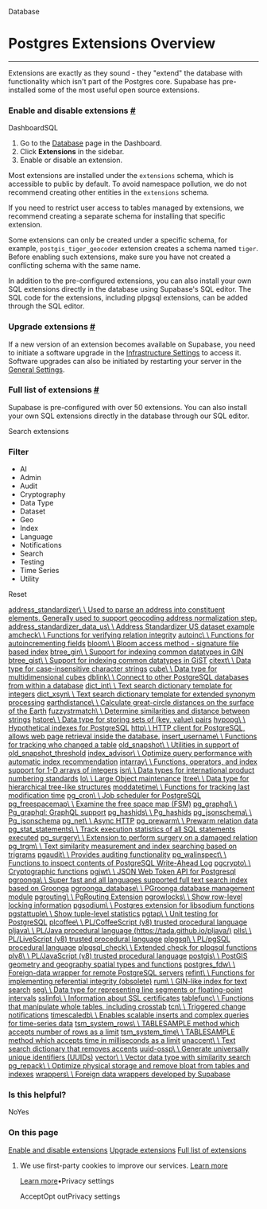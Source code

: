 Database

# Postgres Extensions Overview

* * *

Extensions are exactly as they sound - they "extend" the database with functionality which isn't part of the Postgres core.
Supabase has pre-installed some of the most useful open source extensions.

### Enable and disable extensions [\#](https://supabase.com/docs/guides/database/extensions\#enable-and-disable-extensions)

DashboardSQL

1. Go to the [Database](https://supabase.com/dashboard/project/_/database/tables) page in the Dashboard.
2. Click **Extensions** in the sidebar.
3. Enable or disable an extension.

Most extensions are installed under the `extensions` schema, which is accessible to public by default. To avoid namespace pollution, we do not recommend creating other entities in the `extensions` schema.

If you need to restrict user access to tables managed by extensions, we recommend creating a separate schema for installing that specific extension.

Some extensions can only be created under a specific schema, for example, `postgis_tiger_geocoder` extension creates a schema named `tiger`. Before enabling such extensions, make sure you have not created a conflicting schema with the same name.

In addition to the pre-configured extensions, you can also install your own SQL extensions directly in the database using Supabase's SQL editor. The SQL code for the extensions, including plpgsql extensions, can be added through the SQL editor.

### Upgrade extensions [\#](https://supabase.com/docs/guides/database/extensions\#upgrade-extensions)

If a new version of an extension becomes available on Supabase, you need to initiate a software upgrade in the [Infrastructure Settings](https://supabase.com/dashboard/project/_/settings/infrastructure) to access it. Software upgrades can also be initiated by restarting your server in the [General Settings](https://supabase.com/dashboard/project/_/settings/general).

### Full list of extensions [\#](https://supabase.com/docs/guides/database/extensions\#full-list-of-extensions)

Supabase is pre-configured with over 50 extensions. You can also install your own SQL extensions directly in the database through our SQL editor.

Search extensions

### Filter

- AI
- Admin
- Audit
- Cryptography
- Data Type
- Dataset
- Geo
- Index
- Language
- Notifications
- Search
- Testing
- Time Series
- Utility

Reset

[address\_standardizer\\
\\
Used to parse an address into constituent elements. Generally used to support geocoding address normalization step.](https://postgis.net/docs/manual-2.5/Address_Standardizer.html) [address\_standardizer\_data\_us\\
\\
Address Standardizer US dataset example](https://postgis.net/docs/manual-2.5/Address_Standardizer.html) [amcheck\\
\\
Functions for verifying relation integrity](https://www.postgresql.org/docs/current/amcheck.html) [autoinc\\
\\
Functions for autoincrementing fields](https://www.postgresql.org/docs/current/contrib-spi.html#id-1.11.7.50.6) [bloom\\
\\
Bloom access method - signature file based index](https://www.postgresql.org/docs/current/bloom.html) [btree\_gin\\
\\
Support for indexing common datatypes in GIN](https://www.postgresql.org/docs/current/btree-gin.html) [btree\_gist\\
\\
Support for indexing common datatypes in GiST](https://www.postgresql.org/docs/current/btree-gist.html) [citext\\
\\
Data type for case-insensitive character strings](https://www.postgresql.org/docs/current/citext.html) [cube\\
\\
Data type for multidimensional cubes](https://www.postgresql.org/docs/current/cube.html) [dblink\\
\\
Connect to other PostgreSQL databases from within a database](https://www.postgresql.org/docs/current/contrib-dblink-function.html) [dict\_int\\
\\
Text search dictionary template for integers](https://www.postgresql.org/docs/current/dict-int.html) [dict\_xsyn\\
\\
Text search dictionary template for extended synonym processing](https://www.postgresql.org/docs/current/dict-xsyn.html) [earthdistance\\
\\
Calculate great-circle distances on the surface of the Earth](https://www.postgresql.org/docs/current/earthdistance.html) [fuzzystrmatch\\
\\
Determine similarities and distance between strings](https://www.postgresql.org/docs/current/fuzzystrmatch.html) [hstore\\
\\
Data type for storing sets of (key, value) pairs](https://www.postgresql.org/docs/current/hstore.html) [hypopg\\
\\
Hypothetical indexes for PostgreSQL](https://supabase.com/docs/guides/database/extensions/hypopg) [http\\
\\
HTTP client for PostgreSQL, allows web page retrieval inside the database.](https://supabase.com/docs/guides/database/extensions/http) [insert\_username\\
\\
Functions for tracking who changed a table](https://www.postgresql.org/docs/current/contrib-spi.html#id-1.11.7.50.7) [old\_snapshot\\
\\
Utilities in support of old\_snapshot\_threshold](https://www.postgresql.org/docs/current/oldsnapshot.html) [index\_advisor\\
\\
Optimize query performance with automatic index recommendation](https://supabase.com/docs/guides/database/extensions/index_advisor) [intarray\\
\\
Functions, operators, and index support for 1-D arrays of integers](https://www.postgresql.org/docs/current/intarray.html) [isn\\
\\
Data types for international product numbering standards](https://www.postgresql.org/docs/current/isn.html) [lo\\
\\
Large Object maintenance](https://www.postgresql.org/docs/current/lo.html) [ltree\\
\\
Data type for hierarchical tree-like structures](https://www.postgresql.org/docs/current/ltree.html) [moddatetime\\
\\
Functions for tracking last modification time](https://www.postgresql.org/docs/current/contrib-spi.html#id-1.11.7.50.8) [pg\_cron\\
\\
Job scheduler for PostgreSQL](https://supabase.com/docs/guides/database/extensions/pg_cron) [pg\_freespacemap\\
\\
Examine the free space map (FSM)](https://www.postgresql.org/docs/current/pgfreespacemap.html) [pg\_graphql\\
\\
Pg\_graphql: GraphQL support](https://supabase.com/docs/guides/database/extensions/pg_graphql) [pg\_hashids\\
\\
Pg\_hashids](https://supabase.com/docs/guides/database/extensions/pg_hashids) [pg\_jsonschema\\
\\
Pg\_jsonschema](https://supabase.com/docs/guides/database/extensions/pg_jsonschema) [pg\_net\\
\\
Async HTTP](https://supabase.com/docs/guides/database/extensions/pg_net) [pg\_prewarm\\
\\
Prewarm relation data](https://www.postgresql.org/docs/current/pgprewarm.html) [pg\_stat\_statements\\
\\
Track execution statistics of all SQL statements executed](https://supabase.com/docs/guides/database/extensions/pg_stat_statements) [pg\_surgery\\
\\
Extension to perform surgery on a damaged relation](https://www.postgresql.org/docs/current/pgsurgery.html) [pg\_trgm\\
\\
Text similarity measurement and index searching based on trigrams](https://www.postgresql.org/docs/current/pgtrgm.html) [pgaudit\\
\\
Provides auditing functionality](https://supabase.com/docs/guides/database/extensions/pgaudit) [pg\_walinspect\\
\\
Functions to inspect contents of PostgreSQL Write-Ahead Log](https://www.postgresql.org/docs/current/pgwalinspect.html) [pgcrypto\\
\\
Cryptographic functions](https://www.postgresql.org/docs/current/pgcrypto.html) [pgjwt\\
\\
JSON Web Token API for Postgresql](https://supabase.com/docs/guides/database/extensions/pgjwt) [pgroonga\\
\\
Super fast and all languages supported full text search index based on Groonga](https://supabase.com/docs/guides/database/extensions/pgroonga) [pgroonga\_database\\
\\
PGroonga database management module](https://pgroonga.github.io/reference/modules/pgroonga-database.html) [pgrouting\\
\\
PgRouting Extension](https://supabase.com/docs/guides/database/extensions/pgrouting) [pgrowlocks\\
\\
Show row-level locking information](https://www.postgresql.org/docs/current/pgrowlocks.html) [pgsodium\\
\\
Postgres extension for libsodium functions](https://supabase.com/docs/guides/database/extensions/pgsodium) [pgstattuple\\
\\
Show tuple-level statistics](https://www.postgresql.org/docs/current/pgstattuple.html) [pgtap\\
\\
Unit testing for PostgreSQL](https://supabase.com/docs/guides/database/extensions/pgtap) [plcoffee\\
\\
PL/CoffeeScript (v8) trusted procedural language](https://github.com/plv8/plv8/blob/master/doc/plv8.md#coffeescript-extension) [pljava\\
\\
PL/Java procedural language (https://tada.github.io/pljava/)](https://tada.github.io/pljava/) [plls\\
\\
PL/LiveScript (v8) trusted procedural language](https://github.com/plv8/plv8/blob/master/doc/plv8.md#livescript-extension) [plpgsql\\
\\
PL/pgSQL procedural language](https://www.postgresql.org/docs/current/plpgsql.html) [plpgsql\_check\\
\\
Extended check for plpgsql functions](https://supabase.com/docs/guides/database/extensions/plpgsql_check) [plv8\\
\\
PL/JavaScript (v8) trusted procedural language](https://supabase.com/docs/guides/database/extensions/plv8) [postgis\\
\\
PostGIS geometry and geography spatial types and functions](https://supabase.com/docs/guides/database/extensions/postgis) [postgres\_fdw\\
\\
Foreign-data wrapper for remote PostgreSQL servers](https://supabase.com/docs/guides/database/extensions/postgres_fdw) [refint\\
\\
Functions for implementing referential integrity (obsolete)](https://www.postgresql.org/docs/current/contrib-spi.html#id-1.11.7.50.5) [rum\\
\\
GIN-like index for text search](https://supabase.com/docs/guides/database/extensions/rum) [seg\\
\\
Data type for representing line segments or floating-point intervals](https://www.postgresql.org/docs/current/seg.html) [sslinfo\\
\\
Information about SSL certificates](https://www.postgresql.org/docs/current/sslinfo.html) [tablefunc\\
\\
Functions that manipulate whole tables, including crosstab](https://www.postgresql.org/docs/current/tablefunc.html) [tcn\\
\\
Triggered change notifications](https://www.postgresql.org/docs/current/tcn.html) [timescaledb\\
\\
Enables scalable inserts and complex queries for time-series data](https://supabase.com/docs/guides/database/extensions/timescaledb) [tsm\_system\_rows\\
\\
TABLESAMPLE method which accepts number of rows as a limit](https://www.postgresql.org/docs/current/tsm-system-rows.html) [tsm\_system\_time\\
\\
TABLESAMPLE method which accepts time in milliseconds as a limit](https://www.postgresql.org/docs/current/tsm-system-time.html) [unaccent\\
\\
Text search dictionary that removes accents](https://www.postgresql.org/docs/current/unaccent.html) [uuid-ossp\\
\\
Generate universally unique identifiers (UUIDs)](https://supabase.com/docs/guides/database/extensions/uuid-ossp) [vector\\
\\
Vector data type with similarity search](https://supabase.com/docs/guides/database/extensions/pgvector) [pg\_repack\\
\\
Optimize physical storage and remove bloat from tables and indexes](https://supabase.com/docs/guides/database/extensions/pg_repack) [wrappers\\
\\
Foreign data wrappers developed by Supabase](https://supabase.com/docs/guides/database/extensions/wrappers/overview)

### Is this helpful?

NoYes

### On this page

[Enable and disable extensions](https://supabase.com/docs/guides/database/extensions#enable-and-disable-extensions) [Upgrade extensions](https://supabase.com/docs/guides/database/extensions#upgrade-extensions) [Full list of extensions](https://supabase.com/docs/guides/database/extensions#full-list-of-extensions)

1. We use first-party cookies to improve our services. [Learn more](https://supabase.com/privacy#8-cookies-and-similar-technologies-used-on-our-european-services)



   [Learn more](https://supabase.com/privacy#8-cookies-and-similar-technologies-used-on-our-european-services)•Privacy settings





   AcceptOpt outPrivacy settings